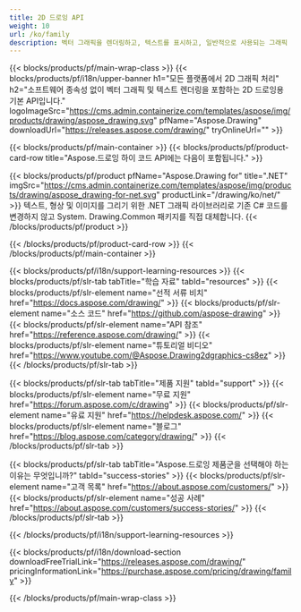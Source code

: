 ```yaml
---
title: 2D 드로잉 API
weight: 10
url: /ko/family
description: 벡터 그래픽을 렌더링하고, 텍스트를 표시하고, 일반적으로 사용되는 그래픽 파일 형식으로 드로잉 결과를 저장하는 2D 그래픽 라이브러리
---
```


{{< blocks/products/pf/main-wrap-class >}}
{{< blocks/products/pf/i18n/upper-banner h1="모든 플랫폼에서 2D 그래픽 처리" h2="소프트웨어 종속성 없이 벡터 그래픽 및 텍스트 렌더링을 포함하는 2D 드로잉용 기본 API입니다." logoImageSrc="https://cms.admin.containerize.com/templates/aspose/img/products/drawing/aspose_drawing.svg" pfName="Aspose.Drawing" downloadUrl="https://releases.aspose.com/drawing/" tryOnlineUrl="" >}}

{{< blocks/products/pf/main-container >}}
{{< blocks/products/pf/product-card-row title="Aspose.드로잉 하이 코드 API에는 다음이 포함됩니다." >}}

{{< blocks/products/pf/product pfName="Aspose.Drawing for" title=".NET" imgSrc="https://cms.admin.containerize.com/templates/aspose/img/products/drawing/aspose_drawing-for-net.svg" productLink="/drawing/ko/net/" >}}
텍스트, 형상 및 이미지를 그리기 위한 .NET 그래픽 라이브러리로 기존 C# 코드를 변경하지 않고 System. Drawing.Common 패키지를 직접 대체합니다.
{{< /blocks/products/pf/product >}}

{{< /blocks/products/pf/product-card-row >}}
{{< /blocks/products/pf/main-container >}}

{{< blocks/products/pf/i18n/support-learning-resources >}}
{{< blocks/products/pf/slr-tab tabTitle="학습 자료" tabId="resources" >}}
{{< blocks/products/pf/slr-element name="선적 서류 비치" href="https://docs.aspose.com/drawing/" >}}
{{< blocks/products/pf/slr-element name="소스 코드" href="https://github.com/aspose-drawing" >}}
{{< blocks/products/pf/slr-element name="API 참조" href="https://reference.aspose.com/drawing/" >}}
{{< blocks/products/pf/slr-element name="튜토리얼 비디오" href="https://www.youtube.com/@Aspose.Drawing2dgraphics-cs8ez" >}}
{{< /blocks/products/pf/slr-tab >}}

{{< blocks/products/pf/slr-tab tabTitle="제품 지원" tabId="support" >}}
{{< blocks/products/pf/slr-element name="무료 지원" href="https://forum.aspose.com/c/drawing" >}}
{{< blocks/products/pf/slr-element name="유료 지원" href="https://helpdesk.aspose.com/" >}}
{{< blocks/products/pf/slr-element name="블로그" href="https://blog.aspose.com/category/drawing/" >}}
{{< /blocks/products/pf/slr-tab >}}

{{< blocks/products/pf/slr-tab tabTitle="Aspose.드로잉 제품군을 선택해야 하는 이유는 무엇입니까?" tabId="success-stories" >}}
{{< blocks/products/pf/slr-element name="고객 목록" href="https://about.aspose.com/customers/" >}}
{{< blocks/products/pf/slr-element name="성공 사례" href="https://about.aspose.com/customers/success-stories/" >}}
{{< /blocks/products/pf/slr-tab >}}

{{< /blocks/products/pf/i18n/support-learning-resources >}}

{{< blocks/products/pf/i18n/download-section downloadFreeTrialLink="https://releases.aspose.com/drawing/" pricingInformationLink="https://purchase.aspose.com/pricing/drawing/family" >}}

{{< /blocks/products/pf/main-wrap-class >}}
